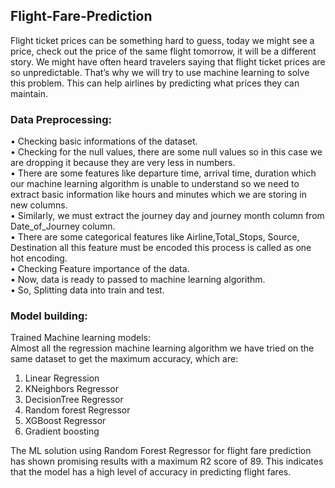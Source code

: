 ## Flight-Fare-Prediction
Flight ticket prices can be something hard to guess, today we might see a price, check out the price of the same flight tomorrow, it will be a different story. We might have often heard travelers saying that flight ticket prices are so unpredictable. That’s why we will try to use machine learning to solve this problem. This can help airlines by predicting what prices they can maintain.<br/>
### Data Preprocessing:<br/>
•	Checking basic informations of the dataset.<br/>
•	Checking for the null values, there are some null values so in this case we are dropping it because they are very less in numbers.<br/>
•	There are some features like departure time, arrival time, duration which our machine learning algorithm is unable to understand so we need to extract basic information like hours and minutes which we are storing in new columns.<br>
•	Similarly, we must extract the journey day and journey month column from Date_of_Journey column.<br>
•	There are some categorical features like Airline,Total_Stops, Source, Destination all this feature must be encoded this process is called as one hot encoding.<br>
•	Checking Feature importance of the data.<br>
•	Now, data is ready to passed to machine learning algorithm.<br>
•	So, Splitting data into train and test.<br>
### Model building:
Trained Machine learning models:<br>
Almost all the regression machine learning algorithm we have tried on the same dataset to get the maximum accuracy, which are:<br>
1.	Linear Regression<br>
2.	KNeighbors Regressor<br>
3.	DecisionTree Regressor<br>
4.	Random forest Regressor<br>
5.	XGBoost Regressor<br>
6.	Gradient boosting <br>

 The ML solution using Random Forest Regressor for flight fare prediction has shown promising results with a maximum R2 score of 89. This indicates that the model has a high level of accuracy in predicting flight fares.


